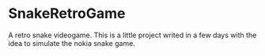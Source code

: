 # SnakeRetroGame
A retro snake videogame.
This is a little project writed in a few days with the idea to simulate the nokia snake game.
